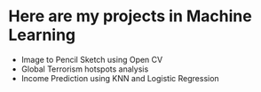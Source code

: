 # Here are my projects in Machine Learning
- Image to Pencil Sketch using Open CV
- Global Terrorism hotspots analysis
- Income Prediction using KNN and Logistic Regression

